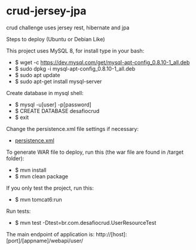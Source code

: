 # crud-jersey-jpa
crud challenge uses jersey rest, hibernate and jpa

Steps to deploy (Ubuntu or Debian Like)

This project uses MySQL 8, for install type in your bash:
 * $ wget -c https://dev.mysql.com/get/mysql-apt-config_0.8.10-1_all.deb 
 * $ sudo dpkg -i mysql-apt-config_0.8.10-1_all.deb 
 * $ sudo apt update
 * $ sudo apt-get install mysql-server

Create database in mysql shell:
* $ mysql -u[user] -p[password] 
* $ CREATE DATABASE desafiocrud
* $ exit

Change the persistence.xml file settings if necessary: 
* [persistence.xml](https://github.com/lrapelliboni/crudchallenge/blob/master/src/main/resources/META-INF/persistence.xml)

To generate WAR file to deploy, run this (the war file are found in /target folder):
* $ mvn install
* $ mvn clean package

If you only test the project, run this:
* $ mvn tomcat6:run

Run tests:
* $ mvn test -Dtest=br.com.desafiocrud.UserResourceTest

The main endpoint of application is:
http://[host]:[port]/[appname]/webapi/user/
